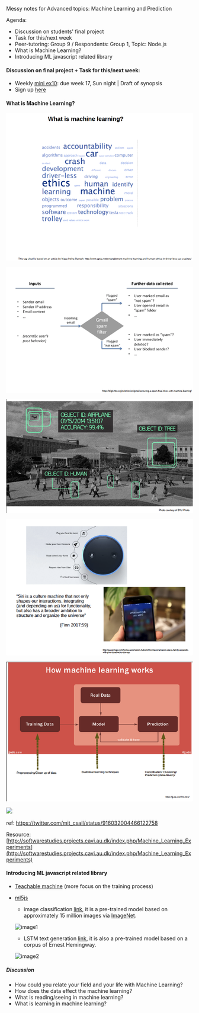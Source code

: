 Messy notes for Advanced topics: Machine Learning and Prediction

Agenda:
- Discussion on students' final project
- Task for this/next week
- Peer-tutoring: Group 9 / Respondents: Group 1, Topic: Node.js
- What is Machine Learning?
- Introducing ML javascript related library
  
#### Discussion on final project + Task for this/next week:
- Weekly [mini ex10](https://github.com/AUAP/AP2018/blob/master/all_miniex/mini_ex10.md): due week 17, Sun night | Draft of synopsis
- Sign up [here](https://etherpad.net/p/ap2018)

#### What is Machine Learning? 
![image3](https://github.com/AUAP/AP2018/blob/master/class11/ML1.png)

![image5](https://github.com/AUAP/AP2018/blob/master/class11/ML3.png)

![image6](https://github.com/AUAP/AP2018/blob/master/class11/ML4.png)

![image7](https://github.com/AUAP/AP2018/blob/master/class11/ML5.png)

![image4](https://github.com/AUAP/AP2018/blob/master/class11/ML2.png)

<img src="https://pbs.twimg.com/media/DLZmGjIW0AA628B.jpg" width="550">

ref: https://twitter.com/mit_csail/status/916032004466122758

Resource: [http://softwarestudies.projects.cavi.au.dk/index.php/Machine_Learning_Experiments](http://softwarestudies.projects.cavi.au.dk/index.php/Machine_Learning_Experiments)

#### Introducing ML javascript related library
- [Teachable machine](https://teachablemachine.withgoogle.com/) (more focus on the training process)
- [ml5js](https://github.com/ml5js)
  - image classification [link](https://rawgit.com/AUAP/AP2018/master/class11/sketch11_imageclassifier/index.html), it is a pre-trained model based on approximately 15 million images via [ImageNet](http://image-net.org/).
  
  ![image1](http://softwarestudies.projects.cavi.au.dk/images/thumb/c/c2/Ml5.png/628px-Ml5.png)
  - LSTM text generation [link](https://rawgit.com/AUAP/AP2018/master/class11/sketch11_LSTMText/index.html), it is also a pre-trained model based on a corpus of Ernest Hemingway.
  
  ![image2](http://softwarestudies.projects.cavi.au.dk/images/d/da/LSTMText.png)
  
##### Discussion
- How could you relate your field and your life with Machine Learning?
- How does the data effect the machine learning?
- What is reading/seeing in machine learning?
- What is learning in machine learning? 
